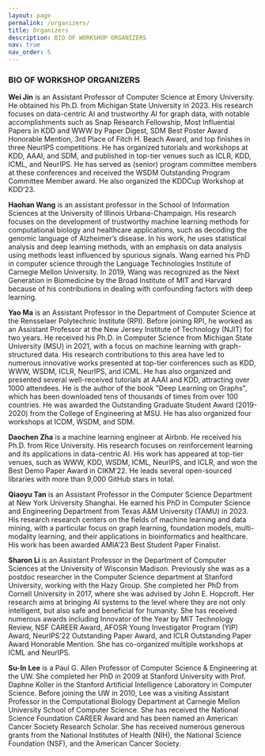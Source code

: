 ```yaml
---
layout: page
permalink: /organizers/
title: Organizers
description: BIO OF WORKSHOP ORGANIZERS
nav: true
nav_order: 5
---
```


### BIO OF WORKSHOP ORGANIZERS

**Wei Jin** is an Assistant Professor of Computer Science at Emory University. He obtained his Ph.D. from Michigan State University in 2023. His research focuses on data-centric AI and trustworthy AI for graph data, with notable accomplishments such as Snap Research Fellowship, Most Influential Papers in KDD and WWW by Paper Digest, SDM Best Poster Award Honorable Mention, 3rd Place of Fitch H. Beach Award, and top finishes in three NeurIPS competitions. He has organized tutorials and workshops at KDD, AAAI, and SDM, and published in top-tier venues such as ICLR, KDD, ICML, and NeurIPS. He has served as (senior) program committee members at these conferences and received the WSDM Outstanding Program Committee Member award. He also organized the KDDCup Workshop at KDD’23.

**Haohan Wang** is an assistant professor in the School of Information Sciences at the University of Illinois Urbana-Champaign. His research focuses on the development of trustworthy machine learning methods for computational biology and healthcare applications, such as decoding the genomic language of Alzheimer’s disease. In his work, he uses statistical analysis and deep learning methods, with an emphasis on data analysis using methods least influenced by spurious signals. Wang earned his PhD in computer science through the Language Technologies Institute of Carnegie Mellon University. In 2019, Wang was recognized as the Next Generation in Biomedicine by the Broad Institute of MIT and Harvard because of his contributions in dealing with confounding factors with deep learning.

**Yao Ma** is an Assistant Professor in the Department of Computer Science at the Rensselaer Polytechnic Institute (RPI). Before joining RPI, he worked as an Assistant Professor at the New Jersey Institute of Technology (NJIT) for two years. He received his Ph.D. in Computer Science from Michigan State University (MSU) in 2021, with a focus on machine learning with graph-structured data. His research contributions to this area have led to numerous innovative works presented at top-tier conferences such as KDD, WWW, WSDM, ICLR, NeurIPS, and ICML. He has also organized and presented several well-received tutorials at AAAI and KDD, attracting over 1000 attendees. He is the author of the book "Deep Learning on Graphs", which has been downloaded tens of thousands of times from over 100 countries. He was awarded the Outstanding Graduate Student Award (2019-2020) from the College of Engineering at MSU. He has also organized four workshops at ICDM, WSDM, and SDM.

**Daochen Zha** is a machine learning engineer at Airbnb. He received his Ph.D. from Rice University. His research focuses on reinforcement learning and its applications in data-centric AI. His work has appeared at top-tier venues, such as WWW, KDD, WSDM, ICML, NeurIPS, and ICLR, and won the Best Demo Paper Award in CIKM’22. He leads several open-sourced libraries with more than 9,000 GitHub stars in total.

**Qiaoyu Tan** is an Assistant Professor in the Computer Science Department at New York University Shanghai. He earned his PhD in Computer Science and Engineering Department from Texas A&M University (TAMU) in 2023. His research research centers on the fields of machine learning and data mining, with a particular focus on graph learning, foundation models, multi-modality learning, and their applications in bioinformatics and healthcare. His work has been awarded AMIA’23 Best Student Paper Finalist.

**Sharon Li** is an Assistant Professor in the Department of Computer Sciences at the University of Wisconsin Madison. Previously she was as a postdoc researcher in the Computer Science department at Stanford University, working with the Hazy Group. She completed her PhD from Cornell University in 2017, where she was advised by John E. Hopcroft. Her research aims at bringing AI systems to the level where they are not only intelligent, but also safe and beneficial for humanity. She has received numerous awards including Innovator of the Year by MIT Technology Review, NSF CAREER Award, AFOSR Young Investigator Program (YIP) Award, NeurIPS’22 Outstanding Paper Award, and ICLR Outstanding Paper Award Honorable Mention. She has co-organized multiple workshops at ICML and NeurIPS.

**Su-In Lee** is a Paul G. Allen Professor of Computer Science & Engineering at the UW. She completed her PhD in 2009 at Stanford University with Prof. Daphne Koller in the Stanford Artificial Intelligence Laboratory in Computer Science. Before joining the UW in 2010, Lee was a visiting Assistant Professor in the Computational Biology Department at Carnegie Mellon University School of Computer Science. She has received the National Science Foundation CAREER Award and has been named an American Cancer Society Research Scholar. She has received numerous generous grants from the National Institutes of Health (NIH), the National Science Foundation (NSF), and the American Cancer Society.
